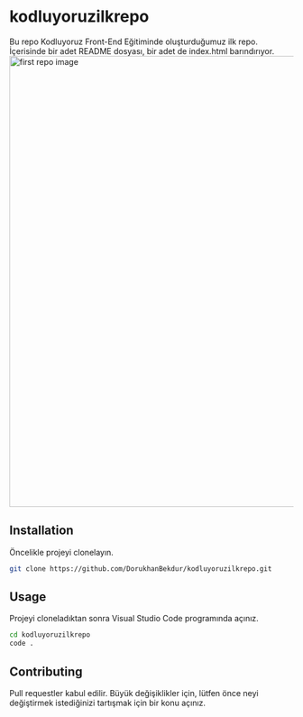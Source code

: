 # kodluyoruzilkrepo
Bu repo Kodluyoruz Front-End Eğitiminde oluşturduğumuz ilk repo. İçerisinde bir adet README dosyası, bir adet de index.html barındırıyor.
<br>
<img width="800" alt="first repo image" src="https://github.com/user-attachments/assets/35726373-7ce5-47cc-8a33-3f5443a48116" />

## Installation 
Öncelikle projeyi clonelayın.
```bash
git clone https://github.com/DorukhanBekdur/kodluyoruzilkrepo.git
```
## Usage
Projeyi cloneladıktan sonra Visual Studio Code programında açınız.
```bash
cd kodluyoruzilkrepo
code .
```
## Contributing
Pull requestler kabul edilir. Büyük değişiklikler için, lütfen önce neyi değiştirmek istediğinizi tartışmak için bir konu açınız.



